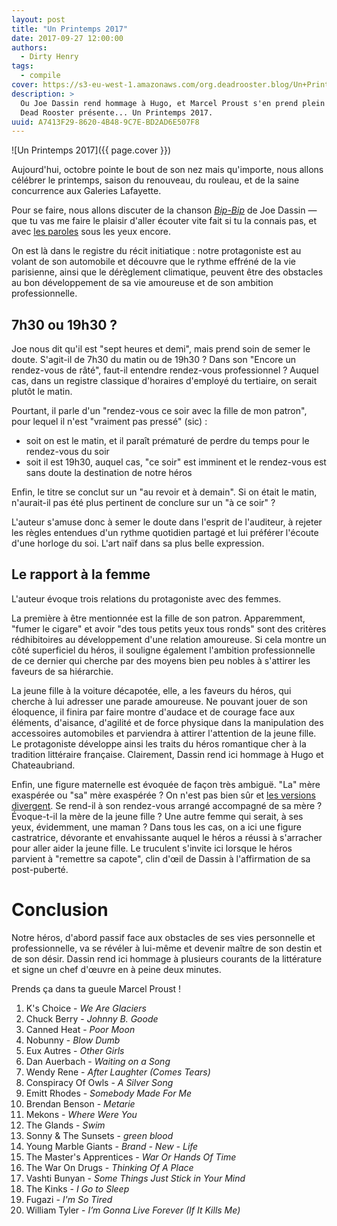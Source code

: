 ```yaml
---
layout: post
title: "Un Printemps 2017"
date: 2017-09-27 12:00:00
authors:
  - Dirty Henry
tags:
  - compile
cover: https://s3-eu-west-1.amazonaws.com/org.deadrooster.blog/Un+Printemps+2017.jpg
description: >
  Ou Joe Dassin rend hommage à Hugo, et Marcel Proust s'en prend plein la gueule.
  Dead Rooster présente... Un Printemps 2017.
uuid: A7413F29-8620-4B48-9C7E-BD2AD6E507F8
---
```


![Un Printemps 2017]({{ page.cover }})

Aujourd'hui, octobre pointe le bout de son nez mais qu'importe, nous allons
célébrer le printemps, saison du renouveau, du rouleau, et de la saine
concurrence aux Galeries Lafayette.

Pour se faire, nous allons discuter de la chanson [_Bip-Bip_][bipbip] de Joe Dassin — que
tu vas me faire le plaisir d'aller écouter vite fait si tu la connais pas, et
avec [les paroles][lyrics-ma] sous les yeux encore.

On est là dans le registre du récit initiatique : notre protagoniste est au
volant de son automobile et découvre que le rythme effréné de la vie parisienne,
ainsi que le dérèglement climatique, peuvent être des obstacles au bon
développement de sa vie amoureuse et de son ambition professionnelle.

## 7h30 ou 19h30 ?

Joe nous dit qu'il est "sept heures et demi", mais prend soin de semer le doute.
S'agit-il de 7h30 du matin ou de 19h30 ? Dans son "Encore un rendez-vous de
râté", faut-il entendre rendez-vous professionnel ? Auquel cas, dans un registre
classique d'horaires d'employé du tertiaire, on serait plutôt le matin.

Pourtant, il parle d'un "rendez-vous ce soir avec la fille de mon patron", pour
lequel il n'est "vraiment pas pressé" (sic) :

- soit on est le matin, et il paraît prématuré de perdre du temps pour le
  rendez-vous du soir
- soit il est 19h30, auquel cas, "ce soir" est imminent et
  le rendez-vous est sans doute la destination de notre héros

Enfin, le titre se conclut sur un "au revoir et à demain". Si on était le matin,
n'aurait-il pas été plus pertinent de conclure sur un "à ce soir" ?

L'auteur s'amuse donc à semer le doute dans l'esprit de l'auditeur, à rejeter
les règles entendues d'un rythme quotidien partagé et lui préférer l'écoute
d'une horloge du soi. L'art naïf dans sa plus belle expression.

## Le rapport à la femme

L'auteur évoque trois relations du protagoniste avec des femmes.

La première à être mentionnée est la fille de son patron. Apparemment, "fumer le
cigare" et avoir "des tous petits yeux tous ronds" sont des critères
rédhibitoires au développement d'une relation amoureuse. Si cela montre un côté
superficiel du héros, il souligne également l'ambition professionnelle de ce
dernier qui cherche par des moyens bien peu nobles à s'attirer les faveurs de
sa hiérarchie.

La jeune fille à la voiture décapotée, elle, a les faveurs du héros, qui cherche à
lui adresser une parade amoureuse. Ne pouvant jouer de son éloquence, il finira
par faire montre d'audace et de courage face aux éléments, d'aisance, d'agilité
et de force physique dans la manipulation des accessoires automobiles et
parviendra à attirer l'attention de la jeune fille. Le protagoniste développe
ainsi les traits du héros romantique cher à la tradition littéraire française.
Clairement, Dassin rend ici hommage à Hugo et Chateaubriand.

Enfin, une figure maternelle est évoquée de façon très ambiguë. "La" mère
exaspérée ou "sa" mère exaspérée ? On n'est pas bien sûr et [les versions][lyrics-ma] [divergent][lyrics-la]. Se rend-il à son
rendez-vous arrangé accompagné de sa mère ? Évoque-t-il la mère de la jeune fille ? Une
autre femme qui serait, à ses yeux, évidemment, une maman ? Dans tous les cas,
on a ici une figure castratrice, dévorante et envahissante auquel le héros a
réussi à s'arracher pour aller aider la jeune fille. Le truculent s'invite ici
lorsque le héros parvient à "remettre sa capote", clin d'œil de Dassin à
l'affirmation de sa post-puberté.

# Conclusion

Notre héros, d'abord passif face aux obstacles de ses vies personnelle et
professionnelle, va se révéler à lui-même et devenir maître de son destin et de
son désir. Dassin rend ici hommage à plusieurs courants de la littérature et
signe un chef d'œuvre en à peine deux minutes.

Prends ça dans ta gueule Marcel Proust !

<div id='printemps-2017-playlist'
     class="dr-playlist"
     dr-spotify-id="2DhVzuXuNBehDVdfdeTtO5"
     dr-spotify-user="guiguilele">
</div>

1. K's Choice - _We Are Glaciers_
1. Chuck Berry - _Johnny B. Goode_
1. Canned Heat - _Poor Moon_
1. Nobunny - _Blow Dumb_
1. Eux Autres - _Other Girls_
1. Dan Auerbach - _Waiting on a Song_
1. Wendy Rene - _After Laughter (Comes Tears)_
1. Conspiracy Of Owls - _A Silver Song_
1. Emitt Rhodes - _Somebody Made For Me_
1. Brendan Benson - _Metarie_
1. Mekons - _Where Were You_
1. The Glands - _Swim_
1. Sonny & The Sunsets - _green blood_
1. Young Marble Giants - _Brand - New - Life_
1. The Master's Apprentices - _War Or Hands Of Time_
1. The War On Drugs - _Thinking Of A Place_
1. Vashti Bunyan - _Some Things Just Stick in Your Mind_
1. The Kinks - _I Go to Sleep_
1. Fugazi - _I'm So Tired_
1. William Tyler - _I’m Gonna Live Forever (If It Kills Me)_

[bipbip]: https://open.spotify.com/track/2HW2IhcFUXYkX8a3zm6io0
[lyrics-ma]: https://genius.com/Joe-dassin-bip-bip-lyrics
[lyrics-la]: https://www.paroles.net/joe-dassin/paroles-bip-bip
